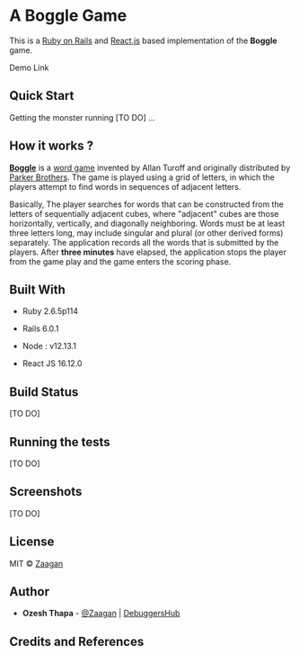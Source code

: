 # A Boggle Game

This is a [Ruby on Rails](https://rubyonrails.org/) and [React.js](https://reactjs.org/) based implementation of the **Boggle** game.



Demo Link



## Quick Start

Getting the monster running [TO DO] ...



## How it works ?

[**Boggle**](https://en.wikipedia.org/wiki/Boggle) is a [word game](https://en.wikipedia.org/wiki/Word_game) invented by Allan Turoff and originally distributed by [Parker Brothers](https://en.wikipedia.org/wiki/Parker_Brothers). The game is played using a grid of letters, in which the players attempt to find words in sequences of adjacent letters. 



Basically, The player searches for words that can be constructed from the letters of sequentially adjacent cubes, where "adjacent" cubes are those  horizontally, vertically, and diagonally neighboring. Words must be at  least three letters long, may include singular and plural (or other derived forms) separately. The application records all the words that is submitted by the players. After **three minutes** have elapsed, the application stops the player from the game play and the game enters the scoring phase. 



## Built With

- Ruby 2.6.5p114

- Rails 6.0.1

- Node : v12.13.1 

- React JS 16.12.0

  



## Build Status

[TO DO]



## Running the tests

[TO DO]



## Screenshots

[TO DO]



## License

MIT © [Zaagan](https://github.com/zaagan) 



## Author

- **Ozesh Thapa** - [@Zaagan](https://github.com/zaagan)  | [DebuggersHub](https://www.debuggershub.com/)



## Credits and References